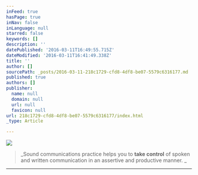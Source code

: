 ```yaml
---
inFeed: true
hasPage: true
inNav: false
inLanguage: null
starred: false
keywords: []
description: ''
datePublished: '2016-03-11T16:49:55.715Z'
dateModified: '2016-03-11T16:41:49.338Z'
title: ''
author: []
sourcePath: _posts/2016-03-11-218c1729-cfd8-4df8-be07-5579c6316177.md
published: true
authors: []
publisher:
  name: null
  domain: null
  url: null
  favicon: null
url: 218c1729-cfd8-4df8-be07-5579c6316177/index.html
_type: Article

---
```

![](https://the-grid-user-content.s3-us-west-2.amazonaws.com/b02bdab6-e07e-484a-8eb2-753a68beaf67.jpg)

> _Sound communications practice helps you to **take control** of spoken and written communication in an assertive and productive manner. _

****